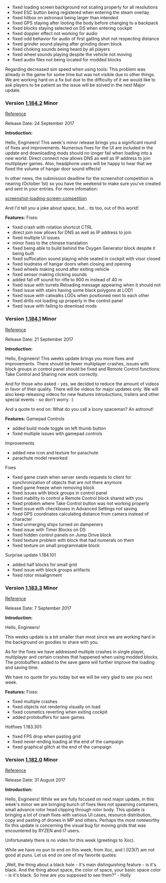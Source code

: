 *   fixed loading screen background not scaling properly for all resolutions
*   fixed ESC button being registered when entering the steam overlay
*   fixed hitbox on astronaut being larger than intended
*   fixed GPS staying after looting the body before changing to a backpack
*   fixed blocks staying selected on DS when entering cockpit
*   fixed doppler effect not working for audio
*   fixed odd behavior for audio of first gatling shot not respecting distance
*   fixed grinder sound playing after grinding down block
*   fixed choking sounds being heard by all players
*   fixed wheel sounds playing despite the vehicle not moving
*   fixed audio files not being located for modded blocks

Regarding decreased sim speed when using tools: This problem was already in the game for some time but was not visible due to other things. We are working hard on a fix but due to the difficulty of it we would like to ask players to be patient as the issue will be solved in the next Major update.

### Version [1.184.2](https://spaceengineers.wiki.gg/wiki/Version/1.184.2 "Version/1.184.2") Minor

[Reference](https://forum.keenswh.com/threads/update-1-184-2-minor-beta-improvements.7397469/)

Release Date: 24 September 2017

**Introduction:**

Hello, Engineers! This week's minor release brings you a significant round of fixes and improvements. Numerous fixes for the UI are included in the update and downloading mods should no longer fail when loading into a new world. Direct connect now allows DNS as well as IP address to join multiplayer games. Also, headphone users will be happy to hear that we fixed the volume of hangar door sound effects!

In other news, the submission deadline for the screenshot competition is nearing (October 1st) so you have the weekend to make sure you've created and sent in your entries. For more infomation:

[screenshot-loading-screen-competition](https://blog.marekrosa.org/2017/09/screenshot-loading-screen-competition_14.html)

And I'd tell you a joke about space, but... its too, out of this world!

**Features:** Fixes:

*   fixed crash with rotation shortcut CTRL
*   direct join now allows for DNS as well as IP address to join
*   fixed multiple UI issues
*   minor fixes to the chinese translation
*   fixed being able to build behind the Oxygen Generator block despite it being built
*   fixed suffocation sound playing while seated in cockpit with visor closed
*   fixed loudness of hangar doors when closing and opening
*   fixed wheels making sound after exiting vehicle
*   fixed sensor making clicking sounds
*   added fall off sound for rifle to 900 m instead of 40 m
*   fixed issue with turrets Reloading message appearing when it should not
*   fixed issue with stairs having some black polygons at LOD1
*   fixed issue with catwalks LODs when positioned next to each other
*   fixed drills not loading up properly in the control panel
*   fixed issue with failing to download mods

### Version [1.184.1](https://spaceengineers.wiki.gg/wiki/Version/1.184.1 "Version/1.184.1") Minor

[Reference](https://forum.keenswh.com/threads/update-1-184-1-minor-beta-improvements.7397340/)

Release Date: 21 September 2017

**Introduction:**

Hello, Engineers! This weeks update brings you more fixes and improvements. There should be fewer multiplayer crashes, issues with block groups in control panel should be fixed and Remote Control functions: Take Control and Sharing now work correctly.

And for those who asked - yes, we decided to reduce the amount of videos in favor of their quality. There will be videos for major updates only. We will also keep releasing videos for new features introductions, trailers and other special events - so don't worry. :)

And a quote to end on: What do you call a loony spaceman? An astronut!

**Features:** Gamepad Controls

*   added build mode toggle on left thumb button
*   fixed multiple issues with gamepad controls

Improvements

*   added new icon and texture for parachute
*   parachute model reworked

Fixes

*   fixed game crash when server sends requests to client for synchronization of objects that are not there anymore
*   fixed game freeze when removing block
*   fixed issues with block groups in control panel
*   fixed inability to control a Remote Control block shared with you
*   fixed problem where Take Control button was not working properly
*   fixed issue with checkboxes in Advanced Settings not saving
*   fixed GPS coordinates calculating distance from camera instead of character
*   fixed unmerging ships turned on dampeners
*   fixed issue with Timer Blocks on DS
*   fixed hidden control panels on Jump Drive block
*   fixed texture problem with block that had numerals on them
*   fixed texture on small programmable block

Surprise update 1.184.101

*   added half blocks for small grid
*   fixed issue with block groups artifacts
*   fixed rotor misalignment

### Version [1.183.3](https://spaceengineers.wiki.gg/wiki/Version/1.183.3 "Version/1.183.3") Minor

[Reference](https://forum.keenswh.com/threads/update-1-183-3-beta-improvements.7397043/)

Release Date: 7 September 2017

**Introduction:**

Hello, Engineers!

This weeks update is a bit smaller than most since we are working hard in the background on goodies to share with you.

As for the fixes we have addressed multiple crashes in single player, multiplayer and certain crashes that happened when using modded blocks. The protobuffers added to the save game will further improve the loading and saving time.

We have no quote for you today but we will be very glad to see you next week.

**Features:** Fixes:

*   fixed multiple crashes
*   fixed objects not rendering visually on load
*   fixed cosmetics reverting when exiting cockpit
*   added protobuffers for save games

Hotfixes 1.183.301:

*   fixed FPS drop when pasting grid
*   fixed never-ending loading at the end of the campaign
*   fixed graphical glitch at the end of the campaign

### Version [1.182.0](https://spaceengineers.wiki.gg/wiki/Version/1.182.0 "Version/1.182.0") Minor

[Reference](https://forum.keenswh.com/threads/update-1-183-2-beta-improvements.7396955/)

Release Date: 31 August 2017

**Introduction:**

Hello, Engineers! While we are fully focused on next major update, in this week's minor we are bringing bunch of fixes likes not spawning containers, small advance rotor head clipping through rotor body. This update is bringing a lot of crash fixes with various UI cases, resource distribution, copy and pasting of drones in MP and others. Perhaps the most noteworthy fix this update is concerning the visual bug for moving grids that was encountered by RYZEN and I7 users.

Unfortunately there is no video for this week (greetings to Xoc).

While we have no pun to end on this week, from Xoc, and I (I23I7) am not good at puns. Let us end on one of my favorite quotes:

„Well, the thing about a black hole - it's main distinguishing feature - is it's black. And the thing about space, the color of space, your basic space color - is it's black. So how are you supposed to see them?“ - Holly
